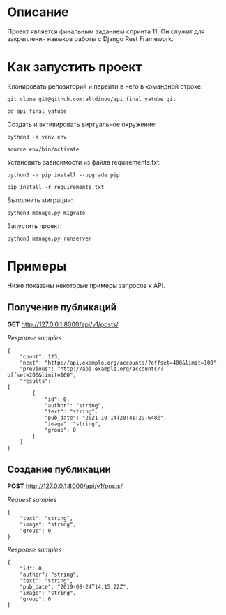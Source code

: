 # Описание
Проект является финальным заданием спринта 11. Он служит для закрепления навыков работы с Django Rest Framework.

# Как запустить проект
Клонировать репозиторий и перейти в него в командной строке:
```
git clone git@github.com:altdinov/api_final_yatube.git
```

```
cd api_final_yatube
```

Cоздать и активировать виртуальное окружение:

```
python3 -m venv env
```

```
source env/bin/activate
```

Установить зависимости из файла requirements.txt:

```
python3 -m pip install --upgrade pip
```

```
pip install -r requirements.txt
```

Выполнить миграции:

```
python3 manage.py migrate
```

Запустить проект:

```
python3 manage.py runserver
```


# Примеры
Ниже показаны некоторые примеры запросов к API.

## Получение публикаций
**GET**  http://127.0.0.1:8000/api/v1/posts/

_Response samples_
```
{
    "count": 123,
    "next": "http://api.example.org/accounts/?offset=400&limit=100",
    "previous": "http://api.example.org/accounts/?offset=200&limit=100",
    "results": 
[
        {
            "id": 0,
            "author": "string",
            "text": "string",
            "pub_date": "2021-10-14T20:41:29.648Z",
            "image": "string",
            "group": 0
        }
    ]
}
```
## Создание публикации
**POST**  http://127.0.0.1:8000/api/v1/posts/

_Request samples_
```
{
    "text": "string",
    "image": "string",
    "group": 0
}
```

_Response samples_
```
{
    "id": 0,
    "author": "string",
    "text": "string",
    "pub_date": "2019-08-24T14:15:22Z",
    "image": "string",
    "group": 0
}
```
